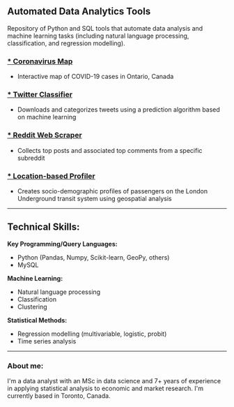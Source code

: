 ## Automated Data Analytics Tools

Repository of Python and SQL tools that automate data analysis and machine learning tasks (including natural language processing, classification, and regression modelling).

### <a href="https://chandana.ca/coronamap/" target="_blank">* Coronavirus Map</a>
* Interactive map of COVID-19 cases in Ontario, Canada

### <a href="https://github.com/chandana-karunaratne/Twitter-Classifier" target="_blank">* Twitter Classifier</a>
* Downloads and categorizes tweets using a prediction algorithm based on machine learning

### <a href="https://github.com/chandana-karunaratne/Reddit-Scraper" target="_blank">* Reddit Web Scraper</a>
* Collects top posts and associated top comments from a specific subreddit

### <a href="https://github.com/chandana-karunaratne/TfL_Passenger_Profiles" target="_blank">* Location-based Profiler</a>
* Creates socio-demographic profiles of passengers on the London Underground transit system using geospatial analysis

---

## Technical Skills:

**Key Programming/Query Languages:** 
* Python (Pandas, Numpy, Scikit-learn, GeoPy, others)
* MySQL

**Machine Learning:** 
* Natural language processing
* Classification
* Clustering

**Statistical Methods:** 
* Regression modelling (multivariable, logistic, probit) 
* Time series analysis

---

### About me: <br> 
I'm a data analyst with an MSc in data science and 7+ years of experience in applying statistical analysis to economic and market research. I'm currently based in Toronto, Canada.
